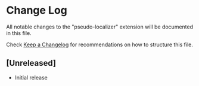 # Change Log
All notable changes to the "pseudo-localizer" extension will be documented in this file.

Check [Keep a Changelog](http://keepachangelog.com/) for recommendations on how to structure this file.

## [Unreleased]
- Initial release